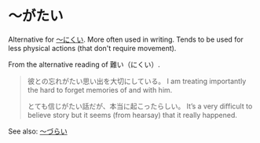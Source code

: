 # ～がたい

Alternative for [～にくい](・にくい). More often used in writing. Tends to be used for less physical actions (that don't require movement).

From the alternative reading of 難い（にくい）.

> 彼との忘れがたい思い出を大切にしている。
> I am treating importantly the hard to forget memories of and with him.
> 
> とても信じがたい話だが、本当に起こったらしい。
> It’s a very difficult to believe story but it seems (from hearsay) that it really happened.

See also: [～づらい](・づらい)

